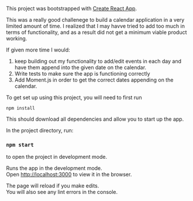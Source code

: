This project was bootstrapped with [Create React App](https://github.com/facebookincubator/create-react-app).

This was a really good challenege to build a calendar application in a very limited amount of time. I realized that I may havve tried to add too much in terms of functionality, and as a result did not get a minimum viable product working. 

If given more time I would:

1. keep building out my functionality to add/edit events in each day and have them append into the given date on the calendar.
2. Write tests to make sure the app is functioning correctly
3. Add Moment.js in order to get the correct dates appending on the calendar.

To get set up using this project, you will need to first run 

```
npm install
```

This should download all dependencies and allow you to start up the app.


In the project directory, run:

### `npm start`

to open the project in development mode.

Runs the app in the development mode.<br>
Open [http://localhost:3000](http://localhost:3000) to view it in the browser.

The page will reload if you make edits.<br>
You will also see any lint errors in the console.
